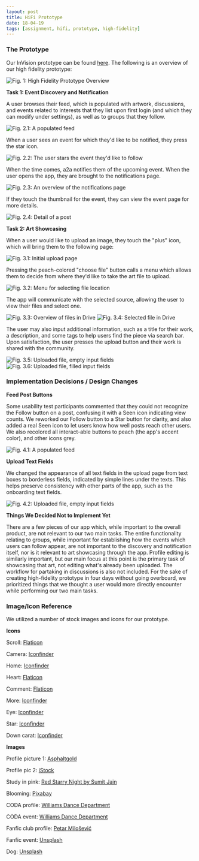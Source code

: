 ```yaml
---
layout: post
title: HiFi Prototype
date: 18-04-19
tags: [assignment, hifi, prototype, high-fidelity]
---
```


### The Prototype

Our InVision prototype can be found [here](http://invis.io/NGGTUYQV3FW). The following is an overview of our high fidelity prototype:

![Fig. 1: High Fidelity Prototype Overview](/img/Overview.png)

**Task 1: Event Discovery and Notification**

A user browses their feed, which is populated with artwork, discussions, and events related to interests that they list upon first login (and which they can modify under settings), as well as to groups that they follow.

![Fig. 2.1: A populated feed](/img/Feed-Main.png)

When a user sees an event for which they'd like to be notified, they press the star icon.

![Fig. 2.2: The user stars the event they'd like to follow](/img/Feed-Starred.png)

When the time comes, a2a notifies them of the upcoming event. When the user opens the app, they are brought to the notifications page.

![Fig. 2.3: An overview of the notifications page](/img/notifications.png)

If they touch the thumbnail for the event, they can view the event page for more details.

![Fig. 2.4: Detail of a post](/img/Feed-Post.png)

**Task 2: Art Showcasing**

When a user would like to upload an image, they touch the "plus" icon, which will bring them to the following page:

![Fig. 3.1: Initial upload page](/img/Upload1.png)

Pressing the peach-colored "choose file" button calls a menu which allows them to decide from where they'd like to take the art file to upload.

![Fig. 3.2: Menu for selecting file location](/img/Upload2.png)

The app will communicate with the selected source, allowing the user to view their files and select one.

![Fig. 3.3: Overview of files in Drive](/img/Upload3.png) ![Fig. 3.4: Selected file in Drive](/img/Upload4.png)

The user may also input additional information, such as a title for their work, a description, and some tags to help users find the piece via search bar. Upon satisfaction, the user presses the upload button and their work is shared with the community.

![Fig. 3.5: Uploaded file, empty input fields](/img/Upload5.png) ![Fig. 3.6: Uploaded file, filled input fields](/img/Upload6.png)

### Implementation Decisions / Design Changes

**Feed Post Buttons**

Some usability test participants commented that they could not recognize the Follow button on a post, confusing it with a Seen icon indicating view counts. We reworked our Follow button to a Star button for clarity, and also added a real Seen icon to let users know how well posts reach other users. We also recolored all interact-able buttons to peach (the app's accent color), and other icons grey.

![Fig. 4.1: A populated feed](/img/Feed-Main.png)

**Upload Text Fields**

We changed the appearance of all text fields in the upload page from text boxes to borderless fields, indicated by simple lines under the texts. This helps preserve consistency with other parts of the app, such as the onboarding text fields.

![Fig. 4.2: Uploaded file, empty input fields](/img/Upload5.png)

**Things We Decided Not to Implement Yet**

There are a few pieces of our app which, while important to the overall product, are not relevant to our two main tasks. The entire functionality relating to groups, while important for establishing how the events which users can follow appear, are not important to the discovery and notification itself, nor is it relevant to art showcasing through the app. Profile editing is similarly important, but our main focus at this point is the primary task of showcasing that art, not editing what's already been uploaded. The workflow for partaking in discussions is also not included. For the sake of creating high-fidelity prototype in four days without going overboard, we prioritized things that we thought a user would more directly encounter while performing our two main tasks.

### Image/Icon Reference
We utilized a number of stock images and icons for our prototype.

**Icons**

Scroll: [Flaticon](https://www.flaticon.com/free-icon/papyrus_822081#term=scroll&page=1&position=7)

Camera: [Iconfinder](https://www.iconfinder.com/icons/211634/camera_icon#size=256)

Home: [Iconfinder](https://www.iconfinder.com/icons/216242/home_icon#size=256)

Heart: [Flaticon](https://www.flaticon.com/free-icon/like_148836#term=heart&page=1&position=1)

Comment: [Flaticon](https://www.iconfinder.com/icons/216474/comment_icon#size=256)

More: [Iconfinder](https://www.iconfinder.com/icons/1303881/dots_more_options_waiting_icon#size=256)

Eye: [Iconfinder](https://www.iconfinder.com/icons/2303106/eye_opened_public_visible_watch_icon#size=256)

Star: [Iconfinder](https://www.iconfinder.com/icons/384882/decoration_holiday_star_icon#size=256)

Down carat: [Iconfinder](https://www.flaticon.com/free-icon/arrow-down-sign-to-navigate_32195#term=down%20arrow&page=1&position=9)

**Images**

Profile picture 1: [Asphaltgold](https://asphaltgold.de/media/catalog/product/cache/1/image/930x669/0f396e8a55728e79b48334e699243c07/s/t/st_ssy_stock_cap_light_blue_1.jpg)

Profile pic 2: [iStock](https://www.istockphoto.com/photo/asian-women-profile-gm139662784-1051955?esource=SEO_GIS_CDN_Redirect)

Study in pink: [Red Starry Night by Sumit Jain](https://images.fineartamerica.com/images-medium-large-5/red-starry-night-sumit-jain.jpg)

Blooming: [Pixabay](https://pixabay.com/en/grow-blossom-time-lapse-sequence-73354/)

CODA profile: [Williams Dance Department](https://www.williams.edu/feature-stories/feature-stories-archive/coda/)

CODA event: [Williams Dance Department](https://dance.williams.edu/)

Fanfic club profile: [Petar Milošević](https://en.wikipedia.org/wiki/Writing#/media/File:Fountain_pen_writing_(literacy).jpg)

Fanfic event: [Unsplash](https://unsplash.com/photos/RdmLSJR-tq8)

Dog: [Unsplash](https://unsplash.com/photos/w_O_tPgxvok)
